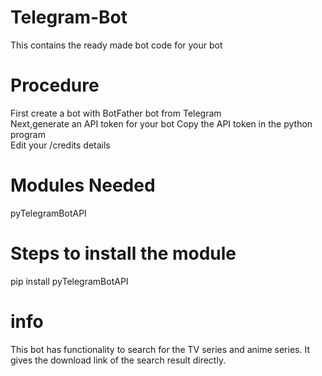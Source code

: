# Telegram-Bot     
This contains the ready made bot code for your bot  
# Procedure
  First create a bot with BotFather bot from Telegram  
  Next,generate an API token for your bot 
  Copy the API token in the python program    
  Edit your /credits details 
# Modules Needed
   pyTelegramBotAPI  
# Steps to install the module
   pip install pyTelegramBotAPI
# info 
  This bot has functionality to search for the TV series and anime series.
  It gives the download link of the search result directly.
 
 
 
